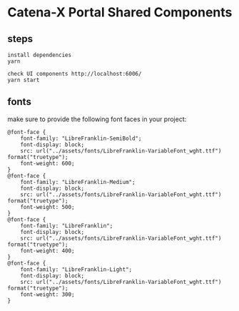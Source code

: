 # Catena-X Portal Shared Components

## steps

    install dependencies
    yarn

    check UI components http://localhost:6006/
    yarn start

## fonts

make sure to provide the following font faces in your project:

    @font-face {
        font-family: "LibreFranklin-SemiBold";
        font-display: block;
        src: url("../assets/fonts/LibreFranklin-VariableFont_wght.ttf") format("truetype");
        font-weight: 600;
    }
    @font-face {
        font-family: "LibreFranklin-Medium";
        font-display: block;
        src: url("../assets/fonts/LibreFranklin-VariableFont_wght.ttf") format("truetype");
        font-weight: 500;
    }
    @font-face {
        font-family: "LibreFranklin";
        font-display: block;
        src: url("../assets/fonts/LibreFranklin-VariableFont_wght.ttf") format("truetype");
        font-weight: 400;
    }
    @font-face {
        font-family: "LibreFranklin-Light";
        font-display: block;
        src: url("../assets/fonts/LibreFranklin-VariableFont_wght.ttf") format("truetype");
        font-weight: 300;
    }

